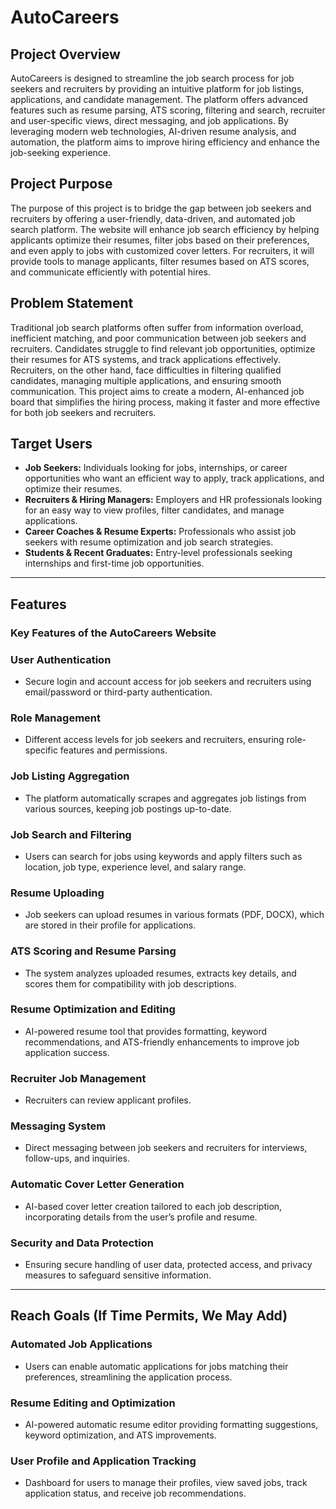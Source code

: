 # AutoCareers

## Project Overview
AutoCareers is designed to streamline the job search process for job seekers and recruiters by providing an intuitive platform for job listings, applications, and candidate management. The platform offers advanced features such as resume parsing, ATS scoring, filtering and search, recruiter and user-specific views, direct messaging, and job applications. By leveraging modern web technologies, AI-driven resume analysis, and automation, the platform aims to improve hiring efficiency and enhance the job-seeking experience.

## Project Purpose
The purpose of this project is to bridge the gap between job seekers and recruiters by offering a user-friendly, data-driven, and automated job search platform. The website will enhance job search efficiency by helping applicants optimize their resumes, filter jobs based on their preferences, and even apply to jobs with customized cover letters. For recruiters, it will provide tools to manage applicants, filter resumes based on ATS scores, and communicate efficiently with potential hires.

## Problem Statement
Traditional job search platforms often suffer from information overload, inefficient matching, and poor communication between job seekers and recruiters. Candidates struggle to find relevant job opportunities, optimize their resumes for ATS systems, and track applications effectively. Recruiters, on the other hand, face difficulties in filtering qualified candidates, managing multiple applications, and ensuring smooth communication. This project aims to create a modern, AI-enhanced job board that simplifies the hiring process, making it faster and more effective for both job seekers and recruiters.

## Target Users
- **Job Seekers:** Individuals looking for jobs, internships, or career opportunities who want an efficient way to apply, track applications, and optimize their resumes.
- **Recruiters & Hiring Managers:** Employers and HR professionals looking for an easy way to view profiles, filter candidates, and manage applications.
- **Career Coaches & Resume Experts:** Professionals who assist job seekers with resume optimization and job search strategies.
- **Students & Recent Graduates:** Entry-level professionals seeking internships and first-time job opportunities.

---

## Features

### **Key Features of the AutoCareers Website**

### **User Authentication**
- Secure login and account access for job seekers and recruiters using email/password or third-party authentication.

### **Role Management**
- Different access levels for job seekers and recruiters, ensuring role-specific features and permissions.

### **Job Listing Aggregation**
- The platform automatically scrapes and aggregates job listings from various sources, keeping job postings up-to-date.

### **Job Search and Filtering**
- Users can search for jobs using keywords and apply filters such as location, job type, experience level, and salary range.

### **Resume Uploading**
- Job seekers can upload resumes in various formats (PDF, DOCX), which are stored in their profile for applications.

### **ATS Scoring and Resume Parsing**
- The system analyzes uploaded resumes, extracts key details, and scores them for compatibility with job descriptions.

### **Resume Optimization and Editing**
- AI-powered resume tool that provides formatting, keyword recommendations, and ATS-friendly enhancements to improve job application success.

### **Recruiter Job Management**
- Recruiters can review applicant profiles.

### **Messaging System**
- Direct messaging between job seekers and recruiters for interviews, follow-ups, and inquiries.

### **Automatic Cover Letter Generation**
- AI-based cover letter creation tailored to each job description, incorporating details from the user’s profile and resume.

### **Security and Data Protection**
- Ensuring secure handling of user data, protected access, and privacy measures to safeguard sensitive information.

---

## **Reach Goals (If Time Permits, We May Add)**

### **Automated Job Applications**
- Users can enable automatic applications for jobs matching their preferences, streamlining the application process.

### **Resume Editing and Optimization**
- AI-powered automatic resume editor providing formatting suggestions, keyword optimization, and ATS improvements.

### **User Profile and Application Tracking**
- Dashboard for users to manage their profiles, view saved jobs, track application status, and receive job recommendations.
